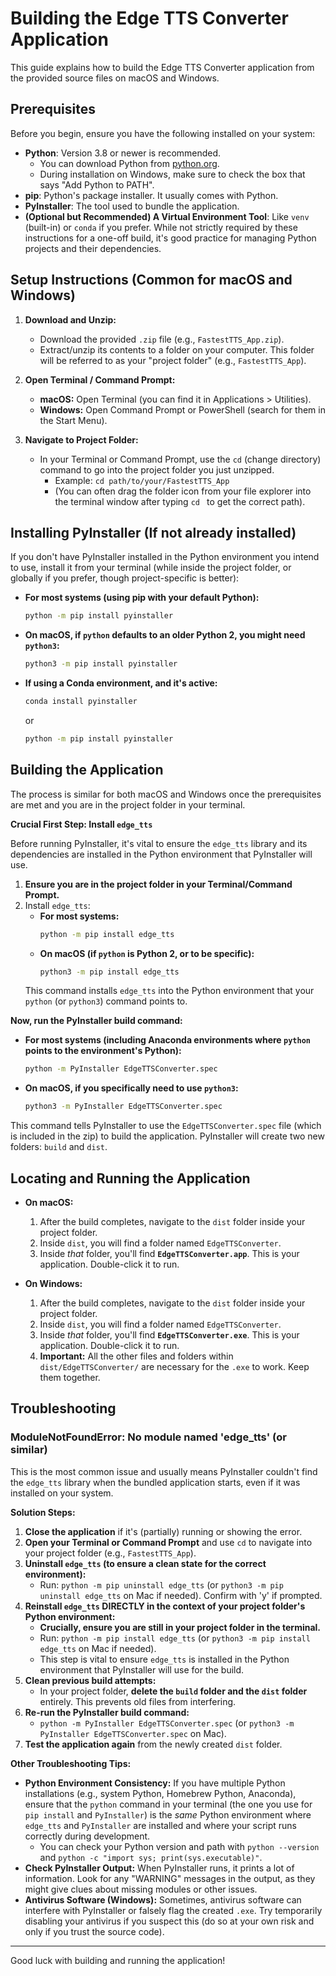 # Building the Edge TTS Converter Application

This guide explains how to build the Edge TTS Converter application from the provided source files on macOS and Windows.

## Prerequisites

Before you begin, ensure you have the following installed on your system:

* **Python**: Version 3.8 or newer is recommended.
    * You can download Python from [python.org](https://www.python.org/).
    * During installation on Windows, make sure to check the box that says "Add Python to PATH".
* **pip**: Python's package installer. It usually comes with Python.
* **PyInstaller**: The tool used to bundle the application.
* **(Optional but Recommended) A Virtual Environment Tool**: Like `venv` (built-in) or `conda` if you prefer. While not strictly required by these instructions for a one-off build, it's good practice for managing Python projects and their dependencies.

## Setup Instructions (Common for macOS and Windows)

1.  **Download and Unzip:**
    * Download the provided `.zip` file (e.g., `FastestTTS_App.zip`).
    * Extract/unzip its contents to a folder on your computer. This folder will be referred to as your "project folder" (e.g., `FastestTTS_App`).

2.  **Open Terminal / Command Prompt:**
    * **macOS:** Open Terminal (you can find it in Applications > Utilities).
    * **Windows:** Open Command Prompt or PowerShell (search for them in the Start Menu).

3.  **Navigate to Project Folder:**
    * In your Terminal or Command Prompt, use the `cd` (change directory) command to go into the project folder you just unzipped.
        * Example: `cd path/to/your/FastestTTS_App`
        * (You can often drag the folder icon from your file explorer into the terminal window after typing `cd ` to get the correct path).

## Installing PyInstaller (If not already installed)

If you don't have PyInstaller installed in the Python environment you intend to use, install it from your terminal (while inside the project folder, or globally if you prefer, though project-specific is better):

* **For most systems (using pip with your default Python):**
    ```bash
    python -m pip install pyinstaller
    ```
* **On macOS, if `python` defaults to an older Python 2, you might need `python3`:**
    ```bash
    python3 -m pip install pyinstaller
    ```
* **If using a Conda environment, and it's active:**
    ```bash
    conda install pyinstaller
    ```
    or
    ```bash
    python -m pip install pyinstaller
    ```

## Building the Application

The process is similar for both macOS and Windows once the prerequisites are met and you are in the project folder in your terminal.

**Crucial First Step: Install `edge_tts`**

Before running PyInstaller, it's vital to ensure the `edge_tts` library and its dependencies are installed in the Python environment that PyInstaller will use.

1.  **Ensure you are in the project folder in your Terminal/Command Prompt.**
2.  Install `edge_tts`:
    * **For most systems:**
        ```bash
        python -m pip install edge_tts
        ```
    * **On macOS (if `python` is Python 2, or to be specific):**
        ```bash
        python3 -m pip install edge_tts
        ```
    This command installs `edge_tts` into the Python environment that your `python` (or `python3`) command points to.

**Now, run the PyInstaller build command:**

* **For most systems (including Anaconda environments where `python` points to the environment's Python):**
    ```bash
    python -m PyInstaller EdgeTTSConverter.spec
    ```
* **On macOS, if you specifically need to use `python3`:**
    ```bash
    python3 -m PyInstaller EdgeTTSConverter.spec
    ```

This command tells PyInstaller to use the `EdgeTTSConverter.spec` file (which is included in the zip) to build the application. PyInstaller will create two new folders: `build` and `dist`.

## Locating and Running the Application

* **On macOS:**
    1.  After the build completes, navigate to the `dist` folder inside your project folder.
    2.  Inside `dist`, you will find a folder named `EdgeTTSConverter`.
    3.  Inside *that* folder, you'll find **`EdgeTTSConverter.app`**. This is your application. Double-click it to run.

* **On Windows:**
    1.  After the build completes, navigate to the `dist` folder inside your project folder.
    2.  Inside `dist`, you will find a folder named `EdgeTTSConverter`.
    3.  Inside *that* folder, you'll find **`EdgeTTSConverter.exe`**. This is your application. Double-click it to run.
    4.  **Important:** All the other files and folders within `dist/EdgeTTSConverter/` are necessary for the `.exe` to work. Keep them together.

## Troubleshooting

### ModuleNotFoundError: No module named 'edge_tts' (or similar)

This is the most common issue and usually means PyInstaller couldn't find the `edge_tts` library when the bundled application starts, even if it was installed on your system.

**Solution Steps:**

1.  **Close the application** if it's (partially) running or showing the error.
2.  **Open your Terminal or Command Prompt** and use `cd` to navigate into your project folder (e.g., `FastestTTS_App`).
3.  **Uninstall `edge_tts` (to ensure a clean state for the correct environment):**
    * Run: `python -m pip uninstall edge_tts` (or `python3 -m pip uninstall edge_tts` on Mac if needed). Confirm with 'y' if prompted.
4.  **Reinstall `edge_tts` DIRECTLY in the context of your project folder's Python environment:**
    * **Crucially, ensure you are still in your project folder in the terminal.**
    * Run: `python -m pip install edge_tts` (or `python3 -m pip install edge_tts` on Mac if needed).
    * This step is vital to ensure `edge_tts` is installed in the Python environment that PyInstaller will use for the build.
5.  **Clean previous build attempts:**
    * In your project folder, **delete the `build` folder and the `dist` folder** entirely. This prevents old files from interfering.
6.  **Re-run the PyInstaller build command:**
    * `python -m PyInstaller EdgeTTSConverter.spec` (or `python3 -m PyInstaller EdgeTTSConverter.spec` on Mac).
7.  **Test the application again** from the newly created `dist` folder.

**Other Troubleshooting Tips:**

* **Python Environment Consistency:** If you have multiple Python installations (e.g., system Python, Homebrew Python, Anaconda), ensure that the `python` command in your terminal (the one you use for `pip install` and `PyInstaller`) is the *same* Python environment where `edge_tts` and `PyInstaller` are installed and where your script runs correctly during development.
    * You can check your Python version and path with `python --version` and `python -c "import sys; print(sys.executable)"`.
* **Check PyInstaller Output:** When PyInstaller runs, it prints a lot of information. Look for any "WARNING" messages in the output, as they might give clues about missing modules or other issues.
* **Antivirus Software (Windows):** Sometimes, antivirus software can interfere with PyInstaller or falsely flag the created `.exe`. Try temporarily disabling your antivirus if you suspect this (do so at your own risk and only if you trust the source code).

---

Good luck with building and running the application!

